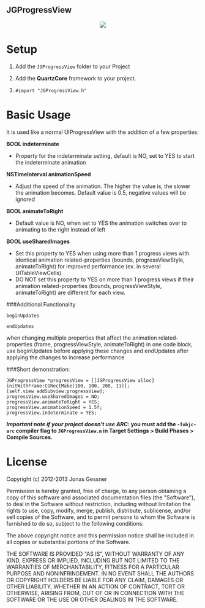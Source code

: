 JGProgressView
-------------------

<p align="center">
<img src=http://j-gessner.de/general/images/JGProgressView.png>
</p>

Setup
=====
1. Add the `JGProgressView` folder to your Project

2. Add the **QuartzCore** framework to your project.

2. `#import "JGProgressView.h"`

Basic Usage
===========

It is used like a normal UIProgressView with the addition of a few properties:


**BOOL indeterminate**

- Property for the indeterminate setting, default is NO, set to YES to start the indeterminate animation


**NSTimeInterval animationSpeed**

- Adjust the speed of the animation. The higher the value is, the slower the animation becomes. Default value is 0.5, negative values will be ignored


**BOOL animateToRight**

- Default value is NO, when set to YES the animation switches over to animating to the right instead of left


**BOOL useSharedImages**

- Set this property to YES when using more than 1 progress views with identical animation related-properties (bounds, progressViewStyle, animateToRight) for improved performance (ex. in several UITableViewCells)
- DO NOT set this property to YES on more than 1 progress views if their animation related-properties (bounds, progressViewStyle, animateToRight) are different for each view.


###Additional Functionality

`beginUpdates`

`endUpdates`

when changing multiple properties that affect the animation related-properties (frame, progressViewStyle, animateToRight) in one code block, use beginUpdates before applying these changes and endUpdates after applying the changes to increase performance




###Short demonstration:

	JGProgressView *progressView = [[JGProgressView alloc] initWithFrame:CGRectMake(100, 100, 200, 11)];
	[self.view addSubview:progressView];
	progressView.useSharedImages = NO;
	progressView.animateToRight = YES;
	progressView.animationSpeed = 1.5f;
	progressView.indeterminate = YES;


__*Important note if your project doesn't use ARC*: you must add the `-fobjc-arc` compiler flag to `JGProgressView.m` in Target Settings > Build Phases > Compile Sources.__


License
=====

 

Copyright (c) 2012-2013 Jonas Gessner

Permission is hereby granted, free of charge, to any person obtaining a copy of this software and associated documentation files (the "Software"), to deal in the Software without restriction, including without limitation the rights to use, copy, modify, merge, publish, distribute, sublicense, and/or sell copies of the Software, and to permit persons to whom the Software is furnished to do so, subject to the following conditions:

The above copyright notice and this permission notice shall be included in all copies or substantial portions of the Software.

THE SOFTWARE IS PROVIDED "AS IS", WITHOUT WARRANTY OF ANY KIND, EXPRESS OR IMPLIED, INCLUDING BUT NOT LIMITED TO THE WARRANTIES OF MERCHANTABILITY, FITNESS FOR A PARTICULAR PURPOSE AND NONINFRINGEMENT. IN NO EVENT SHALL THE AUTHORS OR COPYRIGHT HOLDERS BE LIABLE FOR ANY CLAIM, DAMAGES OR OTHER LIABILITY, WHETHER IN AN ACTION OF CONTRACT, TORT OR OTHERWISE, ARISING FROM, OUT OF OR IN CONNECTION WITH THE SOFTWARE OR THE USE OR OTHER DEALINGS IN THE SOFTWARE.
